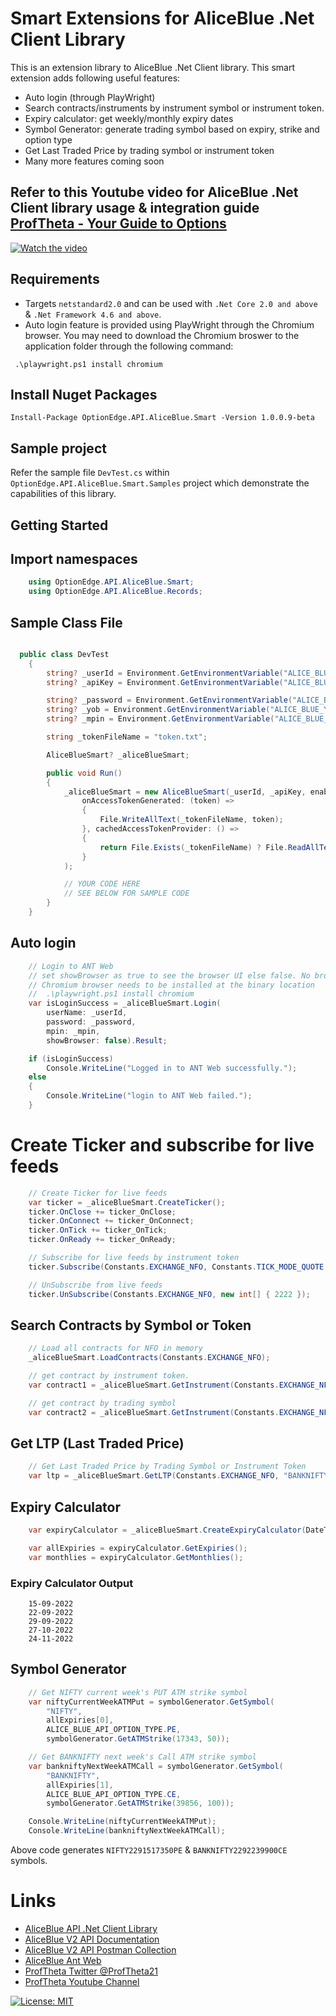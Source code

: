 # Smart Extensions for AliceBlue .Net Client Library 

This is an extension library to AliceBlue .Net Client library. This smart extension adds following useful features:

- Auto login (through PlayWright)
- Search contracts/instruments by instrument symbol or instrument token.
- Expiry calculator: get weekly/monthly expiry dates
- Symbol Generator: generate trading symbol based on expiry, strike and option type
- Get Last Traded Price  by trading symbol or instrument token
- Many more features coming soon

## Refer to this Youtube video for AliceBlue .Net Client library usage & integration guide  [ProfTheta - Your Guide to Options](https://www.youtube.com/watch?v=ncjVPPeSQ88)

[![Watch the video](https://img.youtube.com/vi/ncjVPPeSQ88/mqdefault.jpg)](https://www.youtube.com/watch?v=ncjVPPeSQ88)

## Requirements

- Targets `netstandard2.0` and can be used with `.Net Core 2.0 and above` & `.Net Framework 4.6 and above`.
- Auto login feature is provided using PlayWright through the Chromium browser. You may need to download the Chromium broswer to the application folder through the following command:

```
 .\playwright.ps1 install chromium
```

## Install Nuget Packages

```
Install-Package OptionEdge.API.AliceBlue.Smart -Version 1.0.0.9-beta
```

## Sample project
Refer the sample file `DevTest.cs` within `OptionEdge.API.AliceBlue.Smart.Samples` project which demonstrate the capabilities of this library.

## Getting Started

## Import namespaces
```csharp
    using OptionEdge.API.AliceBlue.Smart;
    using OptionEdge.API.AliceBlue.Records;
```

## Sample Class File
```csharp

  public class DevTest
    {
        string? _userId = Environment.GetEnvironmentVariable("ALICE_BLUE_USER_ID");
        string? _apiKey = Environment.GetEnvironmentVariable("ALICE_BLUE_API_KEY");

        string? _password = Environment.GetEnvironmentVariable("ALICE_BLUE_PASSWORD");
        string? _yob = Environment.GetEnvironmentVariable("ALICE_BLUE_YOB");
        string? _mpin = Environment.GetEnvironmentVariable("ALICE_BLUE_MPIN");

        string _tokenFileName = "token.txt";

        AliceBlueSmart? _aliceBlueSmart;

        public void Run()
        {
            _aliceBlueSmart = new AliceBlueSmart(_userId, _apiKey, enableLogging: true,
                onAccessTokenGenerated: (token) =>
                {
                    File.WriteAllText(_tokenFileName, token);
                }, cachedAccessTokenProvider: () =>
                {
                    return File.Exists(_tokenFileName) ? File.ReadAllText(_tokenFileName) : "";                
                }
            );

            // YOUR CODE HERE
            // SEE BELOW FOR SAMPLE CODE
        }
    }

```

## Auto login
```csharp
    // Login to ANT Web 
    // set showBrowser as true to see the browser UI else false. No browser UI  will be created
    // Chromium browser needs to be installed at the binary location
    //  .\playwright.ps1 install chromium
    var isLoginSuccess = _aliceBlueSmart.Login(
        userName: _userId,
        password: _password,
        mpin: _mpin,
        showBrowser: false).Result;

    if (isLoginSuccess)
        Console.WriteLine("Logged in to ANT Web successfully.");
    else
    {
        Console.WriteLine("login to ANT Web failed.");
    }
```

# Create Ticker and subscribe for live feeds
```csharp
    // Create Ticker for live feeds
    var ticker = _aliceBlueSmart.CreateTicker();
    ticker.OnClose += ticker_OnClose;
    ticker.OnConnect += ticker_OnConnect;
    ticker.OnTick += ticker_OnTick;
    ticker.OnReady += ticker_OnReady;

    // Subscribe for live feeds by instrument token 
    ticker.Subscribe(Constants.EXCHANGE_NFO, Constants.TICK_MODE_QUOTE, new int[] { 2222 });

    // UnSubscribe from live feeds
    ticker.UnSubscribe(Constants.EXCHANGE_NFO, new int[] { 2222 });
```

## Search Contracts by Symbol or Token
```csharp
    // Load all contracts for NFO in memory
    _aliceBlueSmart.LoadContracts(Constants.EXCHANGE_NFO);

    // get contract by instrument token. 
    var contract1 = _aliceBlueSmart.GetInstrument(Constants.EXCHANGE_NFO, 51942);

    // get contract by trading symbol
    var contract2 = _aliceBlueSmart.GetInstrument(Constants.EXCHANGE_NFO, "symbol");
```

## Get LTP (Last Traded Price)
```csharp
    // Get Last Traded Price by Trading Symbol or Instrument Token
    var ltp = _aliceBlueSmart.GetLTP(Constants.EXCHANGE_NFO, "BANKNIFTY22SEP40800CE");
```

## Expiry Calculator
```csharp
    var expiryCalculator = _aliceBlueSmart.CreateExpiryCalculator(DateTime.Now);

    var allExpiries = expiryCalculator.GetExpiries();
    var monthlies = expiryCalculator.GetMonthlies();
```

### Expiry Calculator Output
```console
    15-09-2022
    22-09-2022
    29-09-2022
    27-10-2022
    24-11-2022
```

## Symbol Generator
```csharp
    // Get NIFTY current week's PUT ATM strike symbol
    var niftyCurrentWeekATMPut = symbolGenerator.GetSymbol(
        "NIFTY", 
        allExpiries[0], 
        ALICE_BLUE_API_OPTION_TYPE.PE, 
        symbolGenerator.GetATMStrike(17343, 50));

    // Get BANKNIFTY next week's Call ATM strike symbol
    var bankniftyNextWeekATMCall = symbolGenerator.GetSymbol(
        "BANKNIFTY",
        allExpiries[1],
        ALICE_BLUE_API_OPTION_TYPE.CE,
        symbolGenerator.GetATMStrike(39856, 100));

    Console.WriteLine(niftyCurrentWeekATMPut);
    Console.WriteLine(bankniftyNextWeekATMCall);
```

Above code generates `NIFTY2291517350PE` & `BANKNIFTY2292239900CE` symbols.

# Links
- [AliceBlue API .Net Client Library](https://github.com/proftheta/optionedge-api-aliceblue)
- [AliceBlue V2 API Documentation](https://v2api.aliceblueonline.com/introduction)
- [AliceBlue V2 API Postman Collection](https://v2api.aliceblueonline.com/Aliceblue.postman_collection.json)
- [AliceBlue Ant Web](https://a3.aliceblueonline.com/)
- [ProfTheta Twitter @ProfTheta21](https://twitter.com/ProfTheta21)
- [ProfTheta Youtube Channel](https://www.youtube.com/channel/UChp2hjl-OgGpHKCrwJPohEQ)

[![License: MIT](https://img.shields.io/badge/License-MIT-yellow.svg)](https://opensource.org/licenses/MIT)